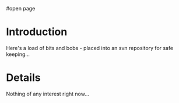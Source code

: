 #open page

# Introduction #

Here's a load of bits and bobs - placed into an svn repository for safe keeping...


# Details #

Nothing of any interest right now...

